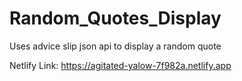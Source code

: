 # Random_Quotes_Display
Uses advice slip json api to display a random quote

Netlify Link:
https://agitated-yalow-7f982a.netlify.app
